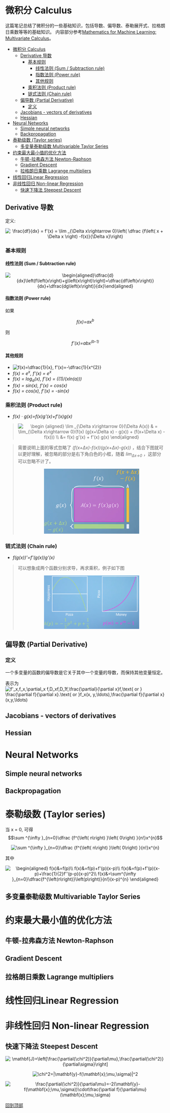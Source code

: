 # 微积分 Calculus
这篇笔记总结了微积分的一些基础知识，包括导数、偏导数、泰勒展开式、拉格朗日乘数等等的基础知识。
内容部分参考[Mathematics for Machine Learning: Multivariate Calculus](https://www.coursera.org/learn/multivariate-calculus-machine-learning/)。

<!-- TOC depthFrom:1 depthTo:6 withLinks:1 updateOnSave:1 orderedList:0 -->

- [微积分 Calculus](#微积分-calculus)
	- [Derivative 导数](#derivative-导数)
		- [基本规则](#基本规则)
			- [线性法则 (Sum / Subtraction rule)](#线性法则-sum-subtraction-rule)
			- [指数法则 (Power rule)](#指数法则-power-rule)
			- [其他规则](#其他规则)
		- [乘积法则 (Product rule)](#乘积法则-product-rule)
		- [链式法则 (Chain rule)](#链式法则-chain-rule)
	- [偏导数 (Partial Derivative)](#偏导数-partial-derivative)
		- [定义](#定义)
	- [Jacobians - vectors of derivatives](#jacobians-vectors-of-derivatives)
	- [Hessian](#hessian)
- [Neural Networks](#neural-networks)
	- [Simple neural networks](#simple-neural-networks)
	- [Backpropagation](#backpropagation)
- [泰勒级数 (Taylor series)](#泰勒级数-taylor-series)
	- [多变量泰勒级数 Multivariable Taylor Series](#多变量泰勒级数-multivariable-taylor-series)
- [约束最大最小值的优化方法](#约束最大最小值的优化方法)
	- [牛顿-拉弗森方法 Newton-Raphson](#牛顿-拉弗森方法-newton-raphson)
	- [Gradient Descent](#gradient-descent)
	- [拉格朗日乘数 Lagrange multipliers](#拉格朗日乘数-lagrange-multipliers)
- [线性回归Linear Regression](#线性回归linear-regression)
- [非线性回归 Non-linear Regression](#非线性回归-non-linear-regression)
	- [快速下降法 Steepest Descent](#快速下降法-steepest-descent)

<!-- /TOC -->

## Derivative 导数
定义:
<p align="center">
<img src="https://latex.codecogs.com/gif.latex?\frac{df}{dx}&space;=&space;f'(x)&space;=&space;\lim&space;_{\Delta&space;x\rightarrow&space;0}\left(&space;\dfrac&space;{f\left(&space;x&space;&plus;&space;\Delta&space;x&space;\right)&space;-f(x)}{\Delta&space;x}\right)" title="\frac{df}{dx} = f'(x) = \lim _{\Delta x\rightarrow 0}\left( \dfrac {f\left( x + \Delta x \right) -f(x)}{\Delta x}\right)" />
</p>

### 基本规则
#### 线性法则 (Sum / Subtraction rule)
<p align="center">
<img src="https://latex.codecogs.com/gif.latex?\begin{aligned}\dfrac{d}{dx}\left(f\left(x\right)&plus;g\left(x\right)\right)=\dfrac{df\left(x\right)}{dx}&plus;\dfrac{dg\left(x\right)}{dx}\end{aligned}" title="\begin{aligned}\dfrac{d}{dx}\left(f\left(x\right)+g\left(x\right)\right)=\dfrac{df\left(x\right)}{dx}+\dfrac{dg\left(x\right)}{dx}\end{aligned}" />
</p>

#### 指数法则 (Power rule)

如果
<p align="center"><i>
f(x)=ax<sup>b</sup>
</i></p>
则
<p align="center"><i>
f'(x)=abx<sup>(b-1)</sup>
</i></p>

#### 其他规则
* <img src="https://latex.codecogs.com/gif.latex?\inline&space;f(x)=\dfrac{1}{x},&space;f'(x)=-\dfrac{1}{x^{2}}" title="f(x)=\dfrac{1}{x}, f'(x)=-\dfrac{1}{x^{2}}" />
* _f(x) = e<sup>x</sup>, f'(x) = e<sup>x</sup>_
* _f(x) = log<sub>a</sub>(x), f'(x) = ((1)/(xln(a)))_
* _f(x) = sin(x), f'(x) = cos(x)_
* _f(x) = cos(x), f'(x) = -sin(x)_

### 乘积法则 (Product rule)
* _f(x) · g(x)=f(x)g'(x)+f'(x)g(x)_
> <p align="center"><img src="https://latex.codecogs.com/gif.latex?\inline&space;\begin&space;{aligned}&space;\lim&space;_{\Delta&space;x\rightarrow&space;0}(\Delta&space;A(x))&space;&&space;=&space;\lim_{\Delta&space;x\rightarrow&space;0}(f(x)&space;(g(x&plus;\Delta&space;x)&space;-&space;g(x))&space;&plus;&space;(f(x&plus;\Delta&space;x)&space;-&space;f(x)))&space;\\&space;&=&space;f(x)&space;g'(x)&space;&plus;&space;f'(x)&space;g(x)&space;\end{aligned}" title="\begin {aligned} \lim _{\Delta x\rightarrow 0}(\Delta A(x)) & = \lim_{\Delta x\rightarrow 0}(f(x) (g(x+\Delta x) - g(x)) + (f(x+\Delta x) - f(x))) \\ &= f(x) g'(x) + f'(x) g(x) \end{aligned}" /></p>

> 需要说明上面的等式忽略了 _(f(x+Δx)-f(x))(g(x+Δx)-g(x))_ ，结合下图就可以更好理解，被忽略的部分是右下角白色的小框，随着  _lim<sub>Δx→0</sub>_ ，这部分可以忽略不计了。
> <p align="center"><img src="./img/derivative-product-rule-explanation.png" width="300" /> </p>

### 链式法则 (Chain rule)
* _f(g(x))'=f'(g(x))g'(x)_
> 可以想象成两个函数分别求导，再求乘积，例子如下图 <p align="center"><img src="./img/derivative-chain-rule-explanation.png" width="300" /> </p>

## 偏导数 (Partial Derivative)
### 定义
一个多变量的函数的偏导数是它关于其中一个变量的导数，而保持其他变量恒定。

表示为
<img src="https://latex.codecogs.com/gif.latex?\inline&space;f'_x,f_x,\partial_x&space;f,D_xf,D_1f,\frac{\partial}{\partial&space;x}f,\text{&space;or&space;}&space;\frac{\partial&space;f}{\partial&space;x}.\text{&space;or&space;}f_x(x,&space;y,\ldots),\frac{\partial&space;f}{\partial&space;x}(x,y,\ldots)" title="f'_x,f_x,\partial_x f,D_xf,D_1f,\frac{\partial}{\partial x}f,\text{ or } \frac{\partial f}{\partial x}.\text{ or }f_x(x, y,\ldots),\frac{\partial f}{\partial x}(x,y,\ldots)" />

## Jacobians - vectors of derivatives
## Hessian

# Neural Networks
## Simple neural networks
## Backpropagation

# 泰勒级数 (Taylor series)
当 x = 0, 可得
$$\sum ^{\infty }_{n=0}\dfrac {f^{\left( n\right) }\left( 0\right) }{n!}x^{n}$$
<p align="center">
<img src="https://latex.codecogs.com/gif.latex?\sum&space;^{\infty&space;}_{n=0}\dfrac&space;{f^{\left(&space;n\right)&space;}\left(&space;0\right)&space;}{n!}x^{n}" title="\sum ^{\infty }_{n=0}\dfrac {f^{\left( n\right) }\left( 0\right) }{n!}x^{n}" />
</p>

其中
<p align="center">
<img src="https://latex.codecogs.com/gif.latex?\begin{aligned}&space;f(x)&=f(p)\\&space;f(x)&=f(p)&plus;f'(p)(x-p)\\&space;f(x)&=f(p)&plus;f'(p)(x-p)&plus;\frac{1}{2}f''(p-p)(x-p)^2\\&space;f(x)&=\sum^{\infty&space;}_{n=0}\dfrac{f^{\left(n\right)}\left(p\right)}{n!}(x-p)^{n}&space;\end{aligned}" title="\begin{aligned} f(x)&=f(p)\\ f(x)&=f(p)+f'(p)(x-p)\\ f(x)&=f(p)+f'(p)(x-p)+\frac{1}{2}f''(p-p)(x-p)^2\\ f(x)&=\sum^{\infty }_{n=0}\dfrac{f^{\left(n\right)}\left(p\right)}{n!}(x-p)^{n} \end{aligned}" />
</p>

## 多变量泰勒级数 Multivariable Taylor Series

# 约束最大最小值的优化方法
## 牛顿-拉弗森方法 Newton-Raphson
## Gradient Descent
## 拉格朗日乘数 Lagrange multipliers

# 线性回归Linear Regression

# 非线性回归 Non-linear Regression
## 快速下降法 Steepest Descent
<p align="center">
<img src="https://latex.codecogs.com/gif.latex?\mathbf{J}=\left[\frac{\partial(\chi^2)}{\partial\mu},\frac{\partial(\chi^2)}{\partial\sigma}\right]" title="\mathbf{J}=\left[\frac{\partial(\chi^2)}{\partial\mu},\frac{\partial(\chi^2)}{\partial\sigma}\right]" />
</p>

<p align="center">
<img src="https://latex.codecogs.com/gif.latex?\chi^2=|\mathbf{y}-f(\mathbf{x};\mu,\sigma)|^2" title="\chi^2=|\mathbf{y}-f(\mathbf{x};\mu,\sigma)|^2" />
</p>

<p align="center">
<img src="https://latex.codecogs.com/gif.latex?\frac{\partial(\chi^2)}{\partial\mu}=-2(\mathbf{y}-f(\mathbf{x};\mu,\sigma))\cdot\frac{\partial&space;f}{\partial\mu}(\mathbf{x};\mu,\sigma)" title="\frac{\partial(\chi^2)}{\partial\mu}=-2(\mathbf{y}-f(\mathbf{x};\mu,\sigma))\cdot\frac{\partial f}{\partial\mu}(\mathbf{x};\mu,\sigma)" />
</p>

[回到顶部](#微积分-calculus)
